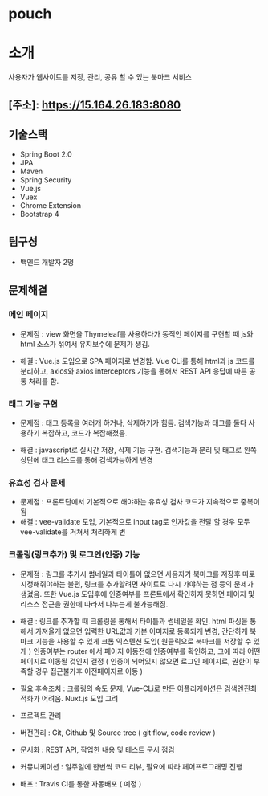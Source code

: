 # pouch 
# 소개
사용자가 웹사이트를 저장, 관리, 공유 할 수 있는 북마크 서비스

## [주소]: https://15.164.26.183:8080

## 기술스택
* Spring Boot 2.0
* JPA
* Maven
* Spring Security
* Vue.js
* Vuex
* Chrome Extension
* Bootstrap 4

## 팀구성
* 백엔드 개발자 2명

## 문제해결

### 메인 페이지 

* 문제점 : view 화면을 Thymeleaf를 사용하다가 동적인 페이지를 구현할 때 js와 html 소스가 섞여서 유지보수에 문제가 생김. 

* 해결 : Vue.js 도입으로 SPA 페이지로 변경함. Vue CLi를 통해 html과 js 코드를 분리하고, axios와 axios interceptors 
기능을 통해서 REST API 응답에 따른 공통 처리를 함.

### 태그 기능 구현

* 문제점 : 태그 등록을 여러개 하거나, 삭제하기가 힘듬. 검색기능과 태그를 둘다 사용하기 복잡하고, 코드가 복잡해졌음.

* 해결 :  javascript로 실시간 저장, 삭제 기능 구현. 검색기능과 분리 및 태그로 왼쪽상단에 태그 리스트를 통해 검색가능하게 변경

### 유효성 검사 문제

* 문제점 : 프론트단에서 기본적으로 해야하는 유효성 검사 코드가 지속적으로 중복이 됨
* 해결 : vee-validate 도입, 기본적으로 input tag로 인자값을 전달 할 경우 모두 vee-validate를 거쳐서 처리하게 변

### 크롤링(링크추가) 및 로그인(인증) 기능 

* 문제점 : 링크를 추가시 썸네일과 타이틀이 없으면 사용자가 북마크를 저장후 따로 지정해줘야하는 불편, 링크를 추가할려면 사이트로 다시 가야하는 점 등의 문제가 생겼음. 
또한 Vue.js 도입후에 인증여부를 프론트에서 확인하지 못하면 페이지 및 리소스 접근을 권한에 따라서 나누는게 불가능해짐.

* 해결 : 링크를 추가할 때 크롤링을 통해서 타이틀과 썸네일을 확인. html 파싱을 통해서 가져올게 없으면 입력한 URL값과 기본 이미지로 등록되게 변경, 간단하게 북마크 기능을 사용할 수 있게 크롬 익스텐션 도입( 원클릭으로 북마크를 저장할 수 있게 ) 인증여부는 router 에서 페이지 이동전에 인증여부를 확인하고, 그에 따라 어떤 페이지로 이동될 것인지 결정 ( 인증이 되어있지 않으면 로그인 페이지로, 권한이 부족할 경우 접근불가후 이전페이지로 이동 ) 

* 필요 후속조치 : 크롤링의 속도 문제, Vue-CLi로 만든 어플리케이션은 검색엔진최적화가 어려움. Nuxt.js 도입 고려
 
* 프로젝트 관리 
* 버전관리 : Git, Github 및 Source tree ( git flow, code review )
* 문서화 : REST API, 작업한 내용 및 테스트 문서 점검
* 커뮤니케이션 : 일주일에 한번씩 코드 리뷰, 필요에 따라 페어프로그래밍 진행
* 배포 : Travis CI를 통한 자동배포 ( 예정 )
